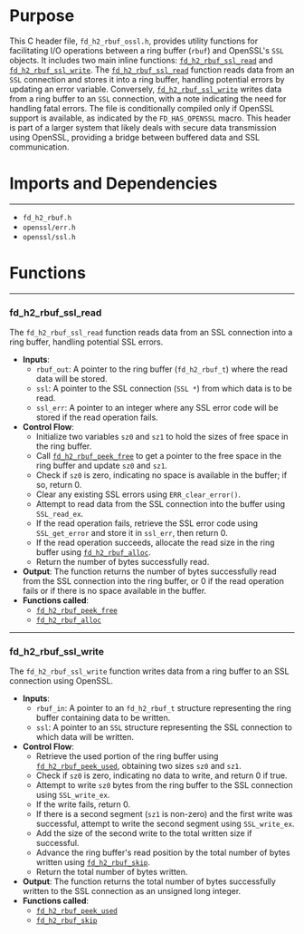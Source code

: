 # Purpose
This C header file, `fd_h2_rbuf_ossl.h`, provides utility functions for facilitating I/O operations between a ring buffer (`rbuf`) and OpenSSL's `SSL` objects. It includes two main inline functions: [`fd_h2_rbuf_ssl_read`](#fd_h2_rbuf_ssl_read) and [`fd_h2_rbuf_ssl_write`](#fd_h2_rbuf_ssl_write). The [`fd_h2_rbuf_ssl_read`](#fd_h2_rbuf_ssl_read) function reads data from an `SSL` connection and stores it into a ring buffer, handling potential errors by updating an error variable. Conversely, [`fd_h2_rbuf_ssl_write`](#fd_h2_rbuf_ssl_write) writes data from a ring buffer to an `SSL` connection, with a note indicating the need for handling fatal errors. The file is conditionally compiled only if OpenSSL support is available, as indicated by the `FD_HAS_OPENSSL` macro. This header is part of a larger system that likely deals with secure data transmission using OpenSSL, providing a bridge between buffered data and SSL communication.
# Imports and Dependencies

---
- `fd_h2_rbuf.h`
- `openssl/err.h`
- `openssl/ssl.h`


# Functions

---
### fd\_h2\_rbuf\_ssl\_read<!-- {{#callable:fd_h2_rbuf_ssl_read}} -->
The `fd_h2_rbuf_ssl_read` function reads data from an SSL connection into a ring buffer, handling potential SSL errors.
- **Inputs**:
    - `rbuf_out`: A pointer to the ring buffer (`fd_h2_rbuf_t`) where the read data will be stored.
    - `ssl`: A pointer to the SSL connection (`SSL *`) from which data is to be read.
    - `ssl_err`: A pointer to an integer where any SSL error code will be stored if the read operation fails.
- **Control Flow**:
    - Initialize two variables `sz0` and `sz1` to hold the sizes of free space in the ring buffer.
    - Call [`fd_h2_rbuf_peek_free`](fd_h2_rbuf.h.driver.md#fd_h2_rbuf_peek_free) to get a pointer to the free space in the ring buffer and update `sz0` and `sz1`.
    - Check if `sz0` is zero, indicating no space is available in the buffer; if so, return 0.
    - Clear any existing SSL errors using `ERR_clear_error()`.
    - Attempt to read data from the SSL connection into the buffer using `SSL_read_ex`.
    - If the read operation fails, retrieve the SSL error code using `SSL_get_error` and store it in `ssl_err`, then return 0.
    - If the read operation succeeds, allocate the read size in the ring buffer using [`fd_h2_rbuf_alloc`](fd_h2_rbuf.h.driver.md#fd_h2_rbuf_alloc).
    - Return the number of bytes successfully read.
- **Output**: The function returns the number of bytes successfully read from the SSL connection into the ring buffer, or 0 if the read operation fails or if there is no space available in the buffer.
- **Functions called**:
    - [`fd_h2_rbuf_peek_free`](fd_h2_rbuf.h.driver.md#fd_h2_rbuf_peek_free)
    - [`fd_h2_rbuf_alloc`](fd_h2_rbuf.h.driver.md#fd_h2_rbuf_alloc)


---
### fd\_h2\_rbuf\_ssl\_write<!-- {{#callable:fd_h2_rbuf_ssl_write}} -->
The `fd_h2_rbuf_ssl_write` function writes data from a ring buffer to an SSL connection using OpenSSL.
- **Inputs**:
    - `rbuf_in`: A pointer to an `fd_h2_rbuf_t` structure representing the ring buffer containing data to be written.
    - `ssl`: A pointer to an `SSL` structure representing the SSL connection to which data will be written.
- **Control Flow**:
    - Retrieve the used portion of the ring buffer using [`fd_h2_rbuf_peek_used`](fd_h2_rbuf.h.driver.md#fd_h2_rbuf_peek_used), obtaining two sizes `sz0` and `sz1`.
    - Check if `sz0` is zero, indicating no data to write, and return 0 if true.
    - Attempt to write `sz0` bytes from the ring buffer to the SSL connection using `SSL_write_ex`.
    - If the write fails, return 0.
    - If there is a second segment (`sz1` is non-zero) and the first write was successful, attempt to write the second segment using `SSL_write_ex`.
    - Add the size of the second write to the total written size if successful.
    - Advance the ring buffer's read position by the total number of bytes written using [`fd_h2_rbuf_skip`](fd_h2_rbuf.h.driver.md#fd_h2_rbuf_skip).
    - Return the total number of bytes written.
- **Output**: The function returns the total number of bytes successfully written to the SSL connection as an unsigned long integer.
- **Functions called**:
    - [`fd_h2_rbuf_peek_used`](fd_h2_rbuf.h.driver.md#fd_h2_rbuf_peek_used)
    - [`fd_h2_rbuf_skip`](fd_h2_rbuf.h.driver.md#fd_h2_rbuf_skip)


